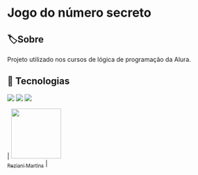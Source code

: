 <h1>Jogo do número secreto</h1>

<h2>🏷️Sobre</h2>
<p>Projeto utilizado nos cursos de lógica de programação da Alura.</p>

## 🚀 Tecnologias
<div>
  <img src="https://img.shields.io/badge/HTML-239120?style=for-the-badge&logo=html5&logoColor=white">
  <img src="https://img.shields.io/badge/CSS-239120?&style=for-the-badge&logo=css3&logoColor=white">
  <img src="https://img.shields.io/badge/JavaScript-F7DF1E?style=for-the-badge&logo=javascript&logoColor=black">
</div>

 | [<img loading="lazy" src="https://avatars.githubusercontent.com/u/195375345?s=400&u=1d846654c61c2b0a9b8860e8a6d4b66bd656429d&v=4" width=115><br><sub>Reziani Martins</sub>](https://github.com/MartinsAni8) | 
